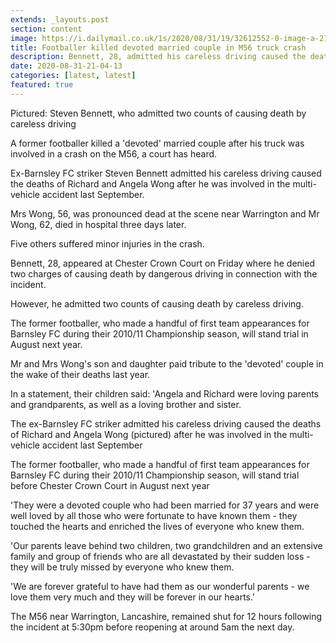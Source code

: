 ```yaml
---
extends: _layouts.post
section: content
image: https://i.dailymail.co.uk/1s/2020/08/31/19/32612552-0-image-a-27_1598899109172.jpg 
title: Footballer killed devoted married couple in M56 truck crash 
description: Bennett, 28, admitted his careless driving caused the deaths of Richard and Angela Wong after he was involved in the multi-vehicle accident near Warrington last September. 
date: 2020-08-31-21-04-13 
categories: [latest, latest] 
featured: true 
--- 
```

Pictured: Steven Bennett, who admitted two counts of causing death by careless driving

A former footballer killed a 'devoted' married couple after his truck was involved in a crash on the M56, a court has heard.

Ex-Barnsley FC striker Steven Bennett admitted his careless driving caused the deaths of Richard and Angela Wong after he was involved in the multi-vehicle accident last September. 

Mrs Wong, 56, was pronounced dead at the scene near Warrington and Mr Wong, 62, died in hospital three days later. 

Five others suffered minor injuries in the crash. 

Bennett, 28, appeared at Chester Crown Court on Friday where he denied two charges of causing death by dangerous driving in connection with the incident.

However, he admitted two counts of causing death by careless driving.

The former footballer, who made a handful of first team appearances for Barnsley FC during their 2010/11 Championship season, will stand trial in August next year.

Mr and Mrs Wong's son and daughter paid tribute to the 'devoted' couple in the wake of their deaths last year.

In a statement, their children said: 'Angela and Richard were loving parents and grandparents, as well as a loving brother and sister.

The ex-Barnsley FC striker admitted his careless driving caused the deaths of Richard and Angela Wong (pictured) after he was involved in the multi-vehicle accident last September

The former footballer, who made a handful of first team appearances for Barnsley FC during their 2010/11 Championship season, will stand trial before Chester Crown Court in August next year

'They were a devoted couple who had been married for 37 years and were well loved by all those who were fortunate to have known them - they touched the hearts and enriched the lives of everyone who knew them.

'Our parents leave behind two children, two grandchildren and an extensive family and group of friends who are all devastated by their sudden loss - they will be truly missed by everyone who knew them.

'We are forever grateful to have had them as our wonderful parents - we love them very much and they will be forever in our hearts.'

The M56 near Warrington, Lancashire, remained shut for 12 hours following the incident at 5:30pm before reopening at around 5am the next day.  

